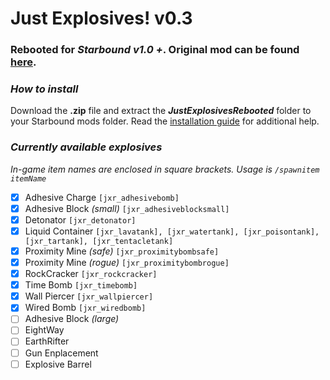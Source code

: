 # **Just Explosives!** v0.3
### Rebooted for *Starbound v1.0 +*. Original mod can be found [**here**](http://community.playstarbound.com/resources/just-explosives.1970/).

### **_How to install_**

Download the **.zip** file and extract the **_JustExplosivesRebooted_** folder to your Starbound mods folder. Read the [installation guide](http://community.playstarbound.com/threads/installing-mods-for-starbound-1-0.118081/) for additional help.

### **_Currently available explosives_**
*In-game item names are enclosed in square brackets. Usage is `/spawnitem itemName`*

- [X] Adhesive Charge `[jxr_adhesivebomb]`
- [X] Adhesive Block *(small)* `[jxr_adhesiveblocksmall]`
- [X] Detonator `[jxr_detonator]`
- [X] Liquid Container `[jxr_lavatank], [jxr_watertank], [jxr_poisontank], [jxr_tartank], [jxr_tentacletank]`
- [X] Proximity Mine *(safe)*  `[jxr_proximitybombsafe]`
- [X] Proximity Mine *(rogue)*  `[jxr_proximitybombrogue]`
- [X] RockCracker `[jxr_rockcracker]`
- [X] Time Bomb `[jxr_timebomb]`
- [X] Wall Piercer `[jxr_wallpiercer]`
- [X] Wired Bomb `[jxr_wiredbomb]`
- [ ] Adhesive Block *(large)*
- [ ] EightWay
- [ ] EarthRifter
- [ ] Gun Enplacement
- [ ] Explosive Barrel
